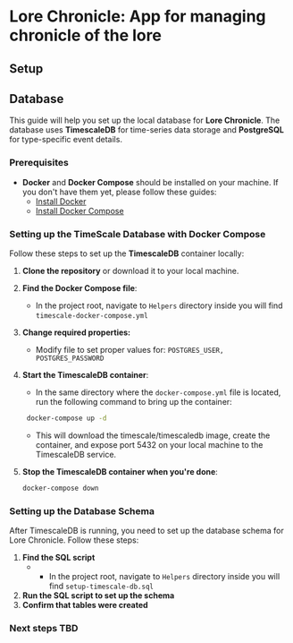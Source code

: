 # Lore Chronicle: App for managing chronicle of the lore


## Setup

## Database
This guide will help you set up the local database for **Lore Chronicle**. The database uses **TimescaleDB** for time-series data storage and **PostgreSQL** for type-specific event details.


### Prerequisites
- **Docker** and **Docker Compose** should be installed on your machine. If you don't have them yet, please follow these guides:
    - [Install Docker](https://docs.docker.com/get-docker/)
    - [Install Docker Compose](https://docs.docker.com/compose/install/)

### Setting up the TimeScale Database with Docker Compose

Follow these steps to set up the **TimescaleDB** container locally:

1. **Clone the repository** or download it to your local machine.

2. **Find the Docker Compose file**:
    - In the project root, navigate to `Helpers` directory inside you will find `timescale-docker-compose.yml`

3. **Change required properties:**
    - Modify file to set proper values for: `POSTGRES_USER, POSTGRES_PASSWORD`

4. **Start the TimescaleDB container**:
   - In the same directory where the `docker-compose.yml` file is located, run the following command to bring up the container:
   ```bash
    docker-compose up -d
   ```
   - This will download the timescale/timescaledb image, create the container, and expose port 5432 on your local machine to the TimescaleDB service.

5. **Stop the TimescaleDB container when you're done**:
    ```bash
   docker-compose down
   
### Setting up the Database Schema

After TimescaleDB is running, you need to set up the database schema for Lore Chronicle. Follow these steps:

1. **Find the SQL script**
    - - In the project root, navigate to `Helpers` directory inside you will find `setup-timescale-db.sql`
2. **Run the SQL script to set up the schema**
3. **Confirm that tables were created**

### Next steps TBD